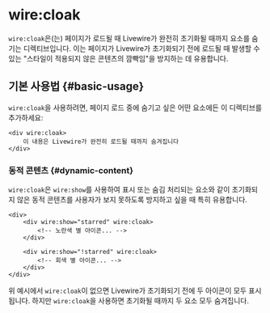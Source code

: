 # wire:cloak
`wire:cloak`은(는) 페이지가 로드될 때 Livewire가 완전히 초기화될 때까지 요소를 숨기는 디렉티브입니다. 이는 페이지가 Livewire가 초기화되기 전에 로드될 때 발생할 수 있는 "스타일이 적용되지 않은 콘텐츠의 깜빡임"을 방지하는 데 유용합니다.

## 기본 사용법 {#basic-usage}

`wire:cloak`을 사용하려면, 페이지 로드 중에 숨기고 싶은 어떤 요소에든 이 디렉티브를 추가하세요:

```blade
<div wire:cloak>
    이 내용은 Livewire가 완전히 로드될 때까지 숨겨집니다
</div>
```

### 동적 콘텐츠 {#dynamic-content}

`wire:cloak`은 `wire:show`를 사용하여 표시 또는 숨김 처리되는 요소와 같이 초기화되지 않은 동적 콘텐츠를 사용자가 보지 못하도록 방지하고 싶을 때 특히 유용합니다.

```blade
<div>
    <div wire:show="starred" wire:cloak>
        <!-- 노란색 별 아이콘... -->
    </div>

    <div wire:show="!starred" wire:cloak>
        <!-- 회색 별 아이콘... -->
    </div>
</div>
```

위 예시에서 `wire:cloak`이 없으면 Livewire가 초기화되기 전에 두 아이콘이 모두 표시됩니다. 하지만 `wire:cloak`을 사용하면 초기화될 때까지 두 요소 모두 숨겨집니다.
